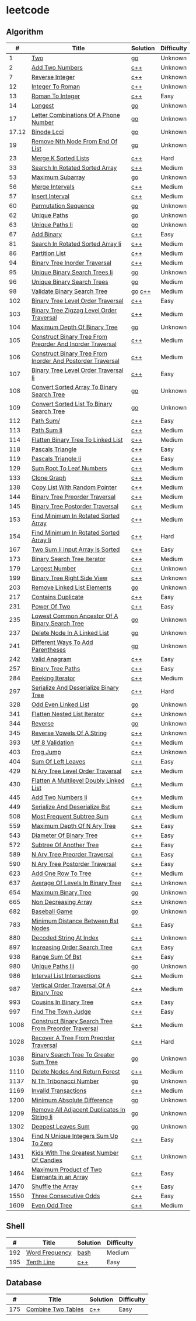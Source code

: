 # leetcode
## Algorithm
| # | Title | Solution | Difficulty |
|---|---|---|---|
|1|[Two](https://leetcode.com/problems/two/)|[go](./1_two_sums/solution.go)|Unknown|
|2|[Add Two Numbers](https://leetcode.com/problems/add-two-numbers/)|[c++](./2_add-two-numbers/solution.cpp)|Unknown|
|7|[Reverse Integer](https://leetcode.com/problems/reverse-integer/)|[c++](./7_reverse-integer/solution.cpp)|Unknown|
|12|[Integer To Roman](https://leetcode.com/problems/integer-to-roman/)|[c++](./12_integer-to-roman/solution.cpp)|Unknown|
|13|[Roman To Integer](https://leetcode.com/problems/roman-to-integer/)|[c++](./13_roman-to-integer/solution.cpp)|Easy|
|14|[Longest](https://leetcode.com/problems/longest/)|[go](./14_longest_common_prefix/solution.go)|Unknown|
|17|[Letter Combinations Of A Phone Number](https://leetcode.com/problems/letter-combinations-of-a-phone-number/)|[go](./17_letter-combinations-of-a-phone-number/solution.go)|Unknown|
|17.12|[Binode Lcci](https://leetcode-cn.com/problems/binode-lcci/)|[go](./17.12_binode-lcci/solution.go)|Unknown|
|19|[Remove Nth Node From End Of List](https://leetcode.com/problems/remove-nth-node-from-end-of-list/)|[go](./19_remove-nth-node-from-end-of-list/solution.go)|Unknown|
|23|[Merge K Sorted Lists](https://leetcode.com/problems/merge-k-sorted-lists/)|[c++](./23_merge-k-sorted-lists/solution.cpp)|Hard|
|33|[Search In Rotated Sorted Array](https://leetcode.com/problems/search-in-rotated-sorted-array/)|[c++](./33_search-in-rotated-sorted-array/solution.cpp)|Medium|
|53|[Maximum Subarray](https://leetcode.com/problems/maximum-subarray/)|[go](./53_maximum-subarray/solution.go)|Unknown|
|56|[Merge Intervals](https://leetcode.com/problems/merge-intervals/)|[c++](./56_merge-intervals/solution.cpp)|Medium|
|57|[Insert Interval](https://leetcode.com/problems/insert-interval/)|[c++](./57_insert-interval/solution.cpp)|Medium|
|60|[Permutation Sequence](https://leetcode.com/problems/permutation-sequence/)|[go](./60_permutation-sequence/solution.go)|Unknown|
|62|[Unique Paths](https://leetcode.com/problems/unique-paths/)|[go](./62_unique-paths/solution.go)|Unknown|
|63|[Unique Paths Ii](https://leetcode.com/problems/unique-paths-ii/)|[go](./63_unique-paths-ii/solution.go)|Unknown|
|67|[Add Binary](https://leetcode.com/problems/add-binary/)|[c++](./67_add-binary/solution.cpp)|Easy|
|81|[Search In Rotated Sorted Array Ii](https://leetcode.com/problems/search-in-rotated-sorted-array-ii/)|[c++](./81_search-in-rotated-sorted-array-ii/solution.cpp)|Medium|
|86|[Partition List](https://leetcode.com/problems/partition-list/)|[c++](./86_partition-list/solution.cpp)|Medium|
|94|[Binary Tree Inorder Traversal](https://leetcode.com/problems/binary-tree-inorder-traversal/)|[c++](./94_binary-tree-inorder-traversal/solution.cpp)|Medium|
|95|[Unique Binary Search Trees Ii](https://leetcode.com/problems/unique-binary-search-trees-ii/)|[go](./95_unique-binary-search-trees-ii/solution.go)|Unknown|
|96|[Unique Binary Search Trees](https://leetcode.com/problems/unique-binary-search-trees/)|[go](./96_unique-binary-search-trees/solution.go)|Medium|
|98|[Validate Binary Search Tree](https://leetcode.com/problems/validate-binary-search-tree/)|[go](./98_validate-binary-search-tree/solution.go) [c++](./98_validate-binary-search-tree/solution.cpp)|Medium|
|102|[Binary Tree Level Order Traversal](https://leetcode.com/problems/binary-tree-level-order-traversal/)|[c++](./102_binary-tree-level-order-traversal/solution.cpp)|Easy|
|103|[Binary Tree Zigzag Level Order Traversal](https://leetcode.com/problems/binary-tree-zigzag-level-order-traversal/)|[c++](./103_binary-tree-zigzag-level-order-traversal/solution.cpp)|Medium|
|104|[Maximum Depth Of Binary Tree](https://leetcode.com/problems/maximum-depth-of-binary-tree/)|[go](./104_maximum-depth-of-binary-tree/solution.go)|Unknown|
|105|[Construct Binary Tree From Preorder And Inorder Traversal](https://leetcode.com/problems/construct-binary-tree-from-preorder-and-inorder-traversal/)|[c++](./105_construct-binary-tree-from-preorder-and-inorder-traversal/solution.cpp)|Medium|
|106|[Construct Binary Tree From Inorder And Postorder Traversal](https://leetcode.com/problems/construct-binary-tree-from-inorder-and-postorder-traversal/)|[c++](./106_construct-binary-tree-from-inorder-and-postorder-traversal/solution.cpp)|Medium|
|107|[Binary Tree Level Order Traversal Ii](https://leetcode.com/problems/binary-tree-level-order-traversal-ii/)|[c++](./107_binary-tree-level-order-traversal-ii/solution.cpp)|Easy|
|108|[Convert Sorted Array To Binary Search Tree](https://leetcode.com/problems/convert-sorted-array-to-binary-search-tree/)|[go](./108_convert-sorted-array-to-binary-search-tree/solution.go)|Unknown|
|109|[Convert Sorted List To Binary Search Tree](https://leetcode.com/problems/convert-sorted-list-to-binary-search-tree/)|[go](./109_convert-sorted-list-to-binary-search-tree/solution.go)|Unknown|
|112|[Path Sum/](https://leetcode.com/problems/path-sum//)|[c++](./112_path-sum//solution.cpp)|Easy|
|113|[Path Sum Ii](https://leetcode.com/problems/path-sum-ii/)|[c++](./113_path-sum-ii/solution.cpp)|Medium|
|114|[Flatten Binary Tree To Linked List](https://leetcode.com/problems/flatten-binary-tree-to-linked-list/)|[c++](./114_flatten-binary-tree-to-linked-list/solution.cpp)|Medium|
|118|[Pascals Triangle](https://leetcode.com/problems/pascals-triangle/)|[c++](./118_pascals-triangle/solution.cpp)|Easy|
|119|[Pascals Triangle Ii](https://leetcode.com/problems/pascals-triangle-ii/)|[c++](./119_pascals-triangle-ii/solution.cpp)|Easy|
|129|[Sum Root To Leaf Numbers](https://leetcode.com/problems/sum-root-to-leaf-numbers/)|[c++](./129_sum-root-to-leaf-numbers/solution.cpp)|Medium|
|133|[Clone Graph](https://leetcode.com/problems/clone-graph/)|[c++](./133_clone-graph/solution.cpp)|Medium|
|138|[Copy List With Random Pointer](https://leetcode.com/problems/copy-list-with-random-pointer/)|[c++](./138_copy-list-with-random-pointer/solution.cpp)|Medium|
|144|[Binary Tree Preorder Traversal](https://leetcode.com/problems/binary-tree-preorder-traversal/)|[c++](./144_binary-tree-preorder-traversal/solution.cpp)|Medium|
|145|[Binary Tree Postorder Traversal](https://leetcode.com/problems/binary-tree-postorder-traversal/)|[c++](./145_binary-tree-postorder-traversal/solution.cpp)|Medium|
|153|[Find Minimum In Rotated Sorted Array](https://leetcode.com/problems/find-minimum-in-rotated-sorted-array/)|[c++](./153_find-minimum-in-rotated-sorted-array/solution.cpp)|Medium|
|154|[Find Minimum In Rotated Sorted Array Ii](https://leetcode.com/problems/find-minimum-in-rotated-sorted-array-ii/)|[c++](./154_find-minimum-in-rotated-sorted-array-ii/solution.cpp)|Hard|
|167|[Two Sum Ii Input Array Is Sorted](https://leetcode.com/problems/two-sum-ii-input-array-is-sorted/)|[c++](./167_two-sum-ii-input-array-is-sorted/solution.cpp)|Easy|
|173|[Binary Search Tree Iterator](https://leetcode.com/problems/binary-search-tree-iterator/)|[c++](./173_binary-search-tree-iterator/solution.cpp)|Medium|
|179|[Largest Number](https://leetcode.com/problems/largest-number/)|[c++](./179_largest-number/solution.cpp)|Unknown|
|199|[Binary Tree Right Side View](https://leetcode.com/problems/binary-tree-right-side-view/)|[c++](./199_binary-tree-right-side-view/solution.cpp)|Unknown|
|203|[Remove Linked List Elements](https://leetcode.com/problems/remove-linked-list-elements/)|[go](./203_remove-linked-list-elements/solution.go)|Unknown|
|217|[Contains Duplicate](https://leetcode.com/problems/contains-duplicate/)|[c++](./217_contains-duplicate/solution.cpp)|Easy|
|231|[Power Of Two](https://leetcode.com/problems/power-of-two/)|[c++](./231_power-of-two/solution.cpp)|Easy|
|235|[Lowest Common Ancestor Of A Binary Search Tree](https://leetcode.com/problems/lowest-common-ancestor-of-a-binary-search-tree/)|[go](./235_lowest-common-ancestor-of-a-binary-search-tree/solution.go)|Unknown|
|237|[Delete Node In A Linked List](https://leetcode.com/problems/delete-node-in-a-linked-list/)|[go](./237_delete-node-in-a-linked-list/solution.go)|Unknown|
|241|[Different Ways To Add Parentheses](https://leetcode.com/problems/different-ways-to-add-parentheses/)|[go](./241_different-ways-to-add-parentheses/solution.go)|Unknown|
|242|[Valid Anagram](https://leetcode.com/problems/valid-anagram/)|[c++](./242_valid-anagram/solution.cpp)|Easy|
|257|[Binary Tree Paths](https://leetcode.com/problems/binary-tree-paths/)|[c++](./257_binary-tree-paths/solution.cpp)|Easy|
|284|[Peeking Iterator](https://leetcode.com/problems/peeking-iterator/)|[c++](./284_peeking-iterator/solution.cpp)|Medium|
|297|[Serialize And Deserialize Binary Tree](https://leetcode.com/problems/serialize-and-deserialize-binary-tree/)|[c++](./297_serialize-and-deserialize-binary-tree/solution.cpp)|Hard|
|328|[Odd Even Linked List](https://leetcode.com/problems/odd-even-linked-list/)|[go](./328_odd-even-linked-list/solution.go)|Unknown|
|341|[Flatten Nested List Iterator](https://leetcode.com/problems/flatten-nested-list-iterator/)|[c++](./341_flatten-nested-list-iterator/solution.cpp)|Unknown|
|344|[Reverse](https://leetcode.com/problems/reverse/)|[go](./344_reverse_string/solution.go)|Unknown|
|345|[Reverse Vowels Of A String](https://leetcode.com/problems/reverse-vowels-of-a-string/)|[c++](./345_reverse-vowels-of-a-string/solution.cpp)|Unknown|
|393|[Utf 8 Validation](https://leetcode.com/problems/utf-8-validation/)|[c++](./393_utf-8-validation/solution.cpp)|Medium|
|403|[Frog Jump](https://leetcode.com/problems/frog-jump/)|[c++](./403_frog-jump/solution.cpp)|Unknown|
|404|[Sum Of Left Leaves](https://leetcode.com/problems/sum-of-left-leaves/)|[c++](./404_sum-of-left-leaves/solution.cpp)|Easy|
|429|[N Ary Tree Level Order Traversal](https://leetcode.com/problems/n-ary-tree-level-order-traversal/)|[c++](./429_n-ary-tree-level-order-traversal/solution.cpp)|Medium|
|430|[Flatten A Multilevel Doubly Linked List](https://leetcode.com/problems/flatten-a-multilevel-doubly-linked-list/)|[c++](./430_flatten-a-multilevel-doubly-linked-list/solution.cpp)|Medium|
|445|[Add Two Numbers Ii](https://leetcode.com/problems/add-two-numbers-ii/)|[c++](./445_add-two-numbers-ii/solution.cpp)|Medium|
|449|[Serialize And Deserialize Bst](https://leetcode.com/problems/serialize-and-deserialize-bst/)|[c++](./449_serialize-and-deserialize-bst/solution.cpp)|Medium|
|508|[Most Frequent Subtree Sum](https://leetcode.com/problems/most-frequent-subtree-sum/)|[c++](./508_most-frequent-subtree-sum/solution.cpp)|Medium|
|559|[Maximum Depth Of N Ary Tree](https://leetcode.com/problems/maximum-depth-of-n-ary-tree/)|[c++](./559_maximum-depth-of-n-ary-tree/solution.cpp)|Easy|
|543|[Diameter Of Binary Tree](https://leetcode.com/problems/diameter-of-binary-tree/)|[c++](./543_diameter-of-binary-tree/solution.cpp)|Easy|
|572|[Subtree Of Another Tree](https://leetcode.com/problems/subtree-of-another-tree/)|[c++](./572_subtree-of-another-tree/solution.cpp)|Easy|
|589|[N Ary Tree Preorder Traversal](https://leetcode.com/problems/n-ary-tree-preorder-traversal/)|[c++](./589_n-ary-tree-preorder-traversal/solution.cpp)|Easy|
|590|[N Ary Tree Postorder Traversal](https://leetcode.com/problems/n-ary-tree-postorder-traversal/)|[c++](./590_n-ary-tree-postorder-traversal/solution.cpp)|Easy|
|623|[Add One Row To Tree](https://leetcode.com/problems/add-one-row-to-tree/)|[c++](./623_add-one-row-to-tree/solution.cpp)|Medium|
|637|[Average Of Levels In Binary Tree](https://leetcode.com/problems/average-of-levels-in-binary-tree/)|[c++](./637_average-of-levels-in-binary-tree/solution.cpp)|Unknown|
|654|[Maximum Binary Tree](https://leetcode.com/problems/maximum-binary-tree/)|[go](./654_maximum-binary-tree/solution.go)|Unknown|
|665|[Non Decreasing Array](https://leetcode.com/problems/non-decreasing-array/)|[c++](./665_non-decreasing-array/solution.cpp)|Unknown|
|682|[Baseball Game](https://leetcode.com/problems/baseball-game/)|[go](./682_baseball-game/solution.go)|Unknown|
|783|[Minimum Distance Between Bst Nodes](https://leetcode.com/problems/minimum-distance-between-bst-nodes/)|[c++](./783_minimum-distance-between-bst-nodes/solution.cpp)|Easy|
|880|[Decoded String At Index](https://leetcode.com/problems/decoded-string-at-index/)|[c++](./880_decoded-string-at-index/solution.cpp)|Unknown|
|897|[Increasing Order Search Tree](https://leetcode.com/problems/increasing-order-search-tree/)|[c++](./897_increasing-order-search-tree/solution.cpp)|Easy|
|938|[Range Sum Of Bst](https://leetcode.com/problems/range-sum-of-bst/)|[c++](./938_range-sum-of-bst/solution.cpp)|Easy|
|980|[Unique Paths Iii](https://leetcode.com/problems/unique-paths-iii/)|[go](./980_unique-paths-iii/solution.go)|Unknown|
|986|[Interval List Intersections](https://leetcode.com/problems/interval-list-intersections/)|[c++](./986_interval-list-intersections/solution.cpp)|Medium|
|987|[Vertical Order Traversal Of A Binary Tree](https://leetcode.com/problems/vertical-order-traversal-of-a-binary-tree/)|[c++](./987_vertical-order-traversal-of-a-binary-tree/solution.cpp)|Medium|
|993|[Cousins In Binary Tree](https://leetcode.com/problems/cousins-in-binary-tree/)|[c++](./993_cousins-in-binary-tree/solution.cpp)|Easy|
|997|[Find The Town Judge](https://leetcode.com/problems/find-the-town-judge/)|[c++](./997_find-the-town-judge/solution.cpp)|Easy|
|1008|[Construct Binary Search Tree From Preorder Traversal](https://leetcode.com/problems/construct-binary-search-tree-from-preorder-traversal/)|[c++](./1008_construct-binary-search-tree-from-preorder-traversal/solution.cpp)|Medium|
|1028|[Recover A Tree From Preorder Traversal](https://leetcode.com/problems/recover-a-tree-from-preorder-traversal/)|[c++](./1028_recover-a-tree-from-preorder-traversal/solution.cpp)|Hard|
|1038|[Binary Search Tree To Greater Sum Tree](https://leetcode.com/problems/binary-search-tree-to-greater-sum-tree/)|[go](./1038_binary-search-tree-to-greater-sum-tree/solution.go)|Unknown|
|1110|[Delete Nodes And Return Forest](https://leetcode.com/problems/delete-nodes-and-return-forest/)|[c++](./1110_delete-nodes-and-return-forest/solution.cpp)|Medium|
|1137|[N Th Tribonacci Number](https://leetcode.com/problems/n-th-tribonacci-number/)|[go](./1137_n-th-tribonacci-number/solution.go)|Unknown|
|1169|[Invalid Transactions](https://leetcode.com/problems/invalid-transactions/)|[c++](./1169_invalid-transactions/solution.cpp)|Medium|
|1200|[Minimum Absolute Difference](https://leetcode.com/problems/minimum-absolute-difference/)|[go](./1200_minimum-absolute-difference/solution.go)|Unknown|
|1209|[Remove All Adjacent Duplicates In String Ii](https://leetcode.com/problems/remove-all-adjacent-duplicates-in-string-ii/)|[go](./1209_remove-all-adjacent-duplicates-in-string-ii/solution.go)|Unknown|
|1302|[Deepest Leaves Sum](https://leetcode.com/problems/deepest-leaves-sum/)|[go](./1302_deepest-leaves-sum/solution.go)|Unknown|
|1304|[Find N Unique Integers Sum Up To Zero](https://leetcode.com/problems/find-n-unique-integers-sum-up-to-zero/)|[c++](./1304_find-n-unique-integers-sum-up-to-zero/solution.cpp)|Easy|
|1431|[Kids With The Greatest Number Of Candies](https://leetcode.com/problems/kids-with-the-greatest-number-of-candies/)|[c++](./1431_kids-with-the-greatest-number-of-candies/solution.cpp)|Unknown|
|1464|[Maximum Product of Two Elements in an Array](https://leetcode.com/problems/maximum-product-of-two-elements-in-an-array/)|[c++](./1464_maximum-product-of-two-elements-in-an-array/solution.cpp)|Easy|
|1470|[Shuffle the Array](https://leetcode.com/problems/shuffle-the-array/)|[c++](./1470_shuffle-the-array/solution.cpp)|Easy|
|1550|[Three Consecutive Odds](https://leetcode.com/problems/three-consecutive-odds/)|[c++](./1550_three-consecutive-odds/solution.cpp)|Easy|
|1609|[Even Odd Tree](https://leetcode.com/problems/even-odd-tree/)|[c++](./1609_even-odd-tree/solution.cpp)|Medium|

## Shell
| # | Title | Solution | Difficulty |
|---|---|---|---|
|192|[Word Frequency](https://leetcode.com/problems/word-frequency/)|[bash](./192_word-frequency/solution.sh)|Medium|
|195|[Tenth Line](https://leetcode.com/problems/tenth-line/)|[c++](./195_tenth-line/solution.cpp)|Easy|

## Database
| # | Title | Solution | Difficulty |
|---|---|---|---|
|175|[Combine Two Tables](https://leetcode.com/problems/combine-two-tables/)|[c++](./175_combine-two-tables/solution.cpp)|Easy|

